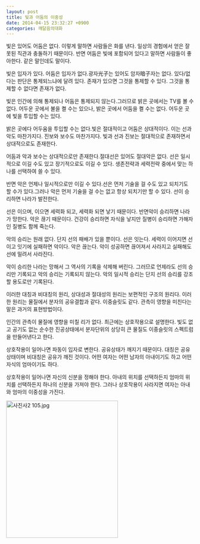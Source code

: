 ```yaml
---
layout: post
title: 빛과 어둠의 이중성
date: 2014-04-15 23:32:27 +0900
categories: 깨달음의대화
---
```

  


빛은 있어도 어둠은 없다. 이렇게 말하면 사람들은 화를 낸다. 일상의 경험에서 얻은 잘못된 직관과 충돌하기 때문이다. 반면 어둠은 빛에 포함되어 있다고 말하면 사람들이 좋아한다. 같은 말인데도 말이다.

  


빛은 입자가 있다. 어둠은 입자가 없다.광자光子는 있어도 암자暗子자는 없다. 있다/없다는 판단은 통제되느냐에 달려 있다. 존재가 있으면 그것을 통제할 수 있다. 그것을 통제할 수 없다면 존재가 없다.

  


빛은 인간에 의해 통제되나 어둠은 통제되지 않는다.그러므로 밝은 곳에서는 TV를 볼 수 없다. 어두운 곳에서 불을 켤 수는 있으나, 밝은 곳에서 어둠을 켤 수는 없다. 어두운 곳에 빛을 투입할 수는 있다.

  


밝은 곳에다 어두움을 투입할 수는 없다.빛은 절대적이고 어둠은 상대적이다. 이는 선과 악도 마찬가지다. 진보와 보수도 마찬가지다. 빛과 선과 진보는 절대적으로 존재하면서 상대적으로도 존재한다.

  


어둠과 악과 보수는 상대적으로만 존재한다.절대선은 있어도 절대악은 없다. 선은 일시적으로 이길 수도 있고 장기적으로도 이길 수 있다. 생존전략과 세력전략 중에서 맞는 하나를 선택하여 쓸 수 있다.

  


반면 악은 언제나 일시적으로만 이길 수 있다.선은 먼저 기술을 걸 수도 있고 되치기도 할 수가 있다.그러나 악은 먼저 기술을 걸 수는 없고 항상 되치기만 할 수 있다. 선이 승리하면 나라가 발전한다.

  


선은 이으며, 이으면 세력화 되고, 세력화 되면 낳기 때문이다. 반면악이 승리하면 나라가 망한다. 악은 끊기 때문이다. 건강이 승리하면 자식을 낳지만 질병이 승리하면 가해자인 질병도 함께 죽는다.

  


악의 승리는 원래 없다. 단지 선의 패배가 있을 뿐이다. 선은 잇는다. 세력이 이어지면 선이고 잇기에 실패하면 악이다. 악은 끊는다. 악이 성공하면 끊어져서 사라지고 실패해도 선에 밀려서 사라진다.

  


악이 승리한 나라는 망해서 그 역사의 기록을 삭제해 버린다. 그러므로 언제라도 선의 승리만 기록되고 악의 승리는 기록되지 않는다. 악의 일시적 승리는 단지 선의 승리를 강조할 용도로만 기록된다.

  


이러한 대칭과 비대칭의 원리, 상대성과 절대성의 원리는 보편적인 구조의 원리다. 이러한 원리는 물질에서 분자의 공유결합과 같다. 이중슬릿도 같다. 관측이 영향을 미친다는 말은 과거의 표현방법이다. 

  


인간의 관측이 물질에 영향을 미칠 리가 없다. 최근에는 상호작용으로 설명한다. 빛도 없고 공기도 없는 순수한 진공상태에서 분자단위의 상당히 큰 물질도 이중슬릿의 스펙트럼을 만들어낸다고 한다. 

  


상호작용이 일어나면 파동이 입자로 변한다. 공유상태가 깨지기 때문이다. 대칭은 공유상태이며 비대칭은 공유가 깨진 것이다. 어떤 여자는 어떤 남자의 아내이기도 하고 어떤 자식의 엄마이기도 하다. 

  


상호작용이 일어나면 자신의 신분을 정해야 한다. 아내의 위치를 선택하든지 엄마의 위치를 선택하든지 하나의 신분을 가져야 한다. 그러나 상호작용이 사라지면 여자는 아내와 엄마의 이중성을 가진다. 

  



  <img src="files/attach/images/198/043/464/사진사2 105.jpg" alt="사진사2 105.jpg" width="300" height="368" />